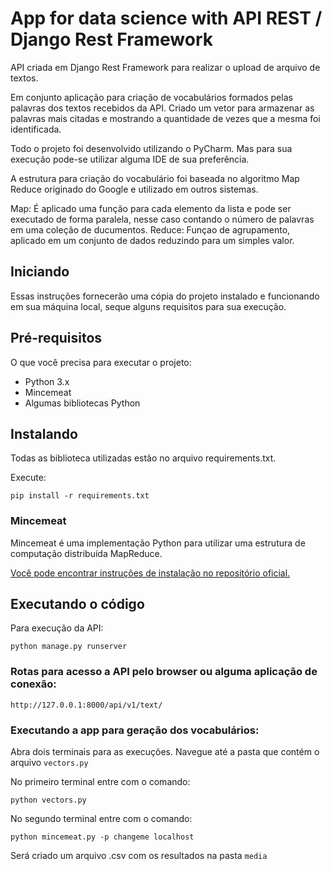 # App for data science with API REST / Django Rest Framework

API criada em Django Rest Framework para realizar o upload de arquivo de textos.

Em conjunto aplicação para criação de vocabulários formados pelas palavras dos textos recebidos da API. Criado um vetor para armazenar as palavras mais citadas e mostrando a quantidade de vezes que a mesma foi identificada. 

Todo o projeto foi desenvolvido utilizando o PyCharm. Mas para sua execução pode-se utilizar alguma IDE de sua preferência.

A estrutura para criação do vocabulário foi baseada no algoritmo Map Reduce originado do Google e utilizado em outros sistemas.

Map: É aplicado uma função para cada elemento da lista e pode ser executado de forma paralela, nesse caso contando o número de palavras em uma coleção de ducumentos.
Reduce: Funçao de agrupamento, aplicado em um conjunto de dados reduzindo para um simples valor.

## Iniciando

Essas instruções fornecerão uma cópia do projeto instalado e funcionando em sua máquina local, seque alguns requisitos para sua execução.

## Pré-requisitos

O que você precisa para executar o projeto:

* Python 3.x
* Mincemeat
* Algumas bibliotecas Python

## Instalando 

Todas as biblioteca utilizadas estão no arquivo requirements.txt.

Execute:
```
pip install -r requirements.txt
```

### Mincemeat 

Mincemeat é uma implementação Python para utilizar uma estrutura de computação distribuída MapReduce.

[Você pode encontrar instruções de instalação no repositório oficial.](https://github.com/michaelfairley/mincemeatpy)


## Executando o código

Para execução da API:

```
python manage.py runserver
```

### Rotas para acesso a API pelo browser ou alguma aplicação de conexão:

```
http://127.0.0.1:8000/api/v1/text/
```

### Executando a app para geração dos vocabulários:

Abra dois terminais para as execuções. Navegue até a pasta que contém o arquivo `vectors.py`

No primeiro terminal entre com o comando:

```
python vectors.py
```

No segundo terminal entre com o comando: 

```
python mincemeat.py -p changeme localhost
```

Será criado um arquivo .csv com os resultados na pasta `media`
